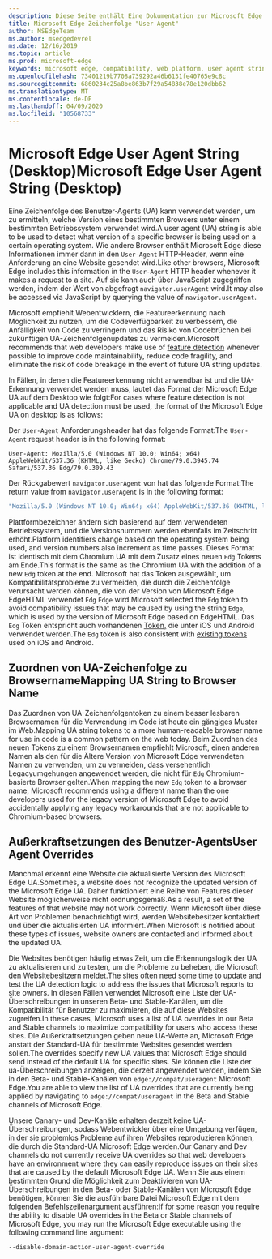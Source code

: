 ```yaml
---
description: Diese Seite enthält Eine Dokumentation zur Microsoft Edge Benutzer-Agent-Zeichenfolge
title: Microsoft Edge Zeichenfolge "User Agent"
author: MSEdgeTeam
ms.author: msedgedevrel
ms.date: 12/16/2019
ms.topic: article
ms.prod: microsoft-edge
keywords: microsoft edge, compatibility, web platform, user agent string, ua string, ua overrides
ms.openlocfilehash: 73401219b7708a739292a46b6131fe40765e9c8c
ms.sourcegitcommit: 6860234c25a8be863b7f29a54838e78e120dbb62
ms.translationtype: MT
ms.contentlocale: de-DE
ms.lasthandoff: 04/09/2020
ms.locfileid: "10568733"
---
```

# <span data-ttu-id="6ec89-104">Microsoft Edge User Agent String (Desktop)</span><span class="sxs-lookup"><span data-stu-id="6ec89-104">Microsoft Edge User Agent String (Desktop)</span></span>  

<span data-ttu-id="6ec89-105">Eine Zeichenfolge des Benutzer-Agents \(UA\) kann verwendet werden, um zu ermitteln, welche Version eines bestimmten Browsers unter einem bestimmten Betriebssystem verwendet wird.</span><span class="sxs-lookup"><span data-stu-id="6ec89-105">A user agent \(UA\) string is able to be used to detect what version of a specific browser is being used on a certain operating system.</span></span>  <span data-ttu-id="6ec89-106">Wie andere Browser enthält Microsoft Edge diese Informationen immer dann in den `User-Agent` HTTP-Header, wenn eine Anforderung an eine Website gesendet wird.</span><span class="sxs-lookup"><span data-stu-id="6ec89-106">Like other browsers, Microsoft Edge includes this information in the `User-Agent` HTTP header whenever it makes a request to a site.</span></span>  <span data-ttu-id="6ec89-107">Auf sie kann auch über JavaScript zugegriffen werden, indem der Wert von abgefragt `navigator.userAgent` wird.</span><span class="sxs-lookup"><span data-stu-id="6ec89-107">It may also be accessed via JavaScript by querying the value of `navigator.userAgent`.</span></span>  

<span data-ttu-id="6ec89-108">Microsoft empfiehlt Webentwicklern, [](https://developer.mozilla.org/docs/Learn/Tools_and_testing/Cross_browser_testing/Feature_detection) die Featureerkennung nach Möglichkeit zu nutzen, um die Codeverfügbarkeit zu verbessern, die Anfälligkeit von Code zu verringern und das Risiko von Codebrüchen bei zukünftigen UA-Zeichenfolgenupdates zu vermeiden.</span><span class="sxs-lookup"><span data-stu-id="6ec89-108">Microsoft recommends that web developers make use of [feature detection](https://developer.mozilla.org/docs/Learn/Tools_and_testing/Cross_browser_testing/Feature_detection) whenever possible to improve code maintainability, reduce code fragility, and eliminate the risk of code breakage in the event of future UA string updates.</span></span>  

<span data-ttu-id="6ec89-109">In Fällen, in denen die Featureerkennung nicht anwendbar ist und die UA-Erkennung verwendet werden muss, lautet das Format der Microsoft Edge UA auf dem Desktop wie folgt:</span><span class="sxs-lookup"><span data-stu-id="6ec89-109">For cases where feature detection is not applicable and UA detection must be used, the format of the Microsoft Edge UA on desktop is as follows:</span></span>

<span data-ttu-id="6ec89-110">Der `User-Agent` Anforderungsheader hat das folgende Format:</span><span class="sxs-lookup"><span data-stu-id="6ec89-110">The `User-Agent` request header is in the following format:</span></span>

```http
User-Agent: Mozilla/5.0 (Windows NT 10.0; Win64; x64) AppleWebKit/537.36 (KHTML, like Gecko) Chrome/79.0.3945.74 Safari/537.36 Edg/79.0.309.43
``` 

<span data-ttu-id="6ec89-111">Der Rückgabewert `navigator.userAgent` von hat das folgende Format:</span><span class="sxs-lookup"><span data-stu-id="6ec89-111">The return value from `navigator.userAgent` is in the following format:</span></span>

```javascript
"Mozilla/5.0 (Windows NT 10.0; Win64; x64) AppleWebKit/537.36 (KHTML, like Gecko) Chrome/79.0.3945.74 Safari/537.36 Edg/79.0.309.43"
```  

<span data-ttu-id="6ec89-112">Plattformbezeichner ändern sich basierend auf dem verwendeten Betriebssystem, und die Versionsnummern werden ebenfalls im Zeitschritt erhöht.</span><span class="sxs-lookup"><span data-stu-id="6ec89-112">Platform identifiers change based on the operating system being used, and version numbers also increment as time passes.</span></span>  <span data-ttu-id="6ec89-113">Dieses Format ist identisch mit dem Chromium UA mit dem Zusatz eines neuen `Edg` Tokens am Ende.</span><span class="sxs-lookup"><span data-stu-id="6ec89-113">This format is the same as the Chromium UA with the addition of a new `Edg` token at the end.</span></span>  <span data-ttu-id="6ec89-114">Microsoft hat das Token ausgewählt, um Kompatibilitätsprobleme zu vermeiden, die durch die Zeichenfolge verursacht werden können, die von der Version von Microsoft Edge EdgeHTML verwendet `Edg` `Edge` wird.</span><span class="sxs-lookup"><span data-stu-id="6ec89-114">Microsoft selected the `Edg` token to avoid compatibility issues that may be caused by using the string `Edge`, which is used by the version of Microsoft Edge based on EdgeHTML.</span></span>  <span data-ttu-id="6ec89-115">Das `Edg` Token entspricht auch vorhandenen [Token,](https://blogs.windows.com/msedgedev/2017/10/05/microsoft-edge-ios-android-developer/) die unter iOS und Android verwendet werden.</span><span class="sxs-lookup"><span data-stu-id="6ec89-115">The `Edg` token is also consistent with [existing tokens](https://blogs.windows.com/msedgedev/2017/10/05/microsoft-edge-ios-android-developer/) used on iOS and Android.</span></span>

## <span data-ttu-id="6ec89-116">Zuordnen von UA-Zeichenfolge zu Browsername</span><span class="sxs-lookup"><span data-stu-id="6ec89-116">Mapping UA String to Browser Name</span></span>
<span data-ttu-id="6ec89-117">Das Zuordnen von UA-Zeichenfolgentoken zu einem besser lesbaren Browsernamen für die Verwendung im Code ist heute ein gängiges Muster im Web.</span><span class="sxs-lookup"><span data-stu-id="6ec89-117">Mapping UA string tokens to a more human-readable browser name for use in code is a common pattern on the web today.</span></span> <span data-ttu-id="6ec89-118">Beim Zuordnen des neuen Tokens zu einem Browsernamen empfiehlt Microsoft, einen anderen Namen als den für die Ältere Version von Microsoft Edge verwendeten Namen zu verwenden, um zu vermeiden, dass versehentlich Legacyumgehungen angewendet werden, die nicht für `Edg` Chromium-basierte Browser gelten.</span><span class="sxs-lookup"><span data-stu-id="6ec89-118">When mapping the new `Edg` token to a browser name, Microsoft recommends using a different name than the one developers used for the legacy version of Microsoft Edge to avoid accidentally applying any legacy workarounds that are not applicable to Chromium-based browsers.</span></span>

## <span data-ttu-id="6ec89-119">Außerkraftsetzungen des Benutzer-Agents</span><span class="sxs-lookup"><span data-stu-id="6ec89-119">User Agent Overrides</span></span>  

<span data-ttu-id="6ec89-120">Manchmal erkennt eine Website die aktualisierte Version des Microsoft Edge UA.</span><span class="sxs-lookup"><span data-stu-id="6ec89-120">Sometimes, a website does not recognize the updated version of the Microsoft Edge UA.</span></span>  <span data-ttu-id="6ec89-121">Daher funktioniert eine Reihe von Features dieser Website möglicherweise nicht ordnungsgemäß.</span><span class="sxs-lookup"><span data-stu-id="6ec89-121">As a result, a set of the features of that website may not work correctly.</span></span>  <span data-ttu-id="6ec89-122">Wenn Microsoft über diese Art von Problemen benachrichtigt wird, werden Websitebesitzer kontaktiert und über die aktualisierten UA informiert.</span><span class="sxs-lookup"><span data-stu-id="6ec89-122">When Microsoft is notified about these types of issues, website owners are contacted and informed about the updated UA.</span></span>  

<span data-ttu-id="6ec89-123">Die Websites benötigen häufig etwas Zeit, um die Erkennungslogik der UA zu aktualisieren und zu testen, um die Probleme zu beheben, die Microsoft den Websitebesitzern meldet.</span><span class="sxs-lookup"><span data-stu-id="6ec89-123">The sites often need some time to update and test the UA detection logic to address the issues that Microsoft reports to site owners.</span></span>  <span data-ttu-id="6ec89-124">In diesen Fällen verwendet Microsoft eine Liste der UA-Überschreibungen in unseren Beta- und Stable-Kanälen, um die Kompatibilität für Benutzer zu maximieren, die auf diese Websites zugreifen.</span><span class="sxs-lookup"><span data-stu-id="6ec89-124">In these cases, Microsoft uses a list of UA overrides in our Beta and Stable channels to maximize compatibility for users who access these sites.</span></span>  <span data-ttu-id="6ec89-125">Die Außerkraftsetzungen geben neue UA-Werte an, Microsoft Edge anstatt der Standard-UA für bestimmte Websites gesendet werden sollen.</span><span class="sxs-lookup"><span data-stu-id="6ec89-125">The overrides specify new UA values that Microsoft Edge should send instead of the default UA for specific sites.</span></span>  <span data-ttu-id="6ec89-126">Sie können die Liste der ua-Überschreibungen anzeigen, die derzeit angewendet werden, indem Sie in den Beta- und Stable-Kanälen von `edge://compat/useragent` Microsoft Edge.</span><span class="sxs-lookup"><span data-stu-id="6ec89-126">You are able to view the list of UA overrides that are currently being applied by navigating to `edge://compat/useragent` in the Beta and Stable channels of Microsoft Edge.</span></span> 

<span data-ttu-id="6ec89-127">Unsere Canary- und Dev-Kanäle erhalten derzeit keine UA-Überschreibungen, sodass Webentwickler über eine Umgebung verfügen, in der sie problemlos Probleme auf ihren Websites reproduzieren können, die durch die Standard-UA Microsoft Edge werden.</span><span class="sxs-lookup"><span data-stu-id="6ec89-127">Our Canary and Dev channels do not currently receive UA overrides so that web developers have an environment where they can easily reproduce issues on their sites that are caused by the default Microsoft Edge UA.</span></span>  <span data-ttu-id="6ec89-128">Wenn Sie aus einem bestimmten Grund die Möglichkeit zum Deaktivieren von UA-Überschreibungen in den Beta- oder Stable-Kanälen von Microsoft Edge benötigen, können Sie die ausführbare Datei Microsoft Edge mit dem folgenden Befehlszeilenargument ausführen:</span><span class="sxs-lookup"><span data-stu-id="6ec89-128">If for some reason you require the ability to disable UA overrides in the Beta or Stable channels of Microsoft Edge, you may run the Microsoft Edge executable using the following command line argument:</span></span>  

```shell
--disable-domain-action-user-agent-override
```  
